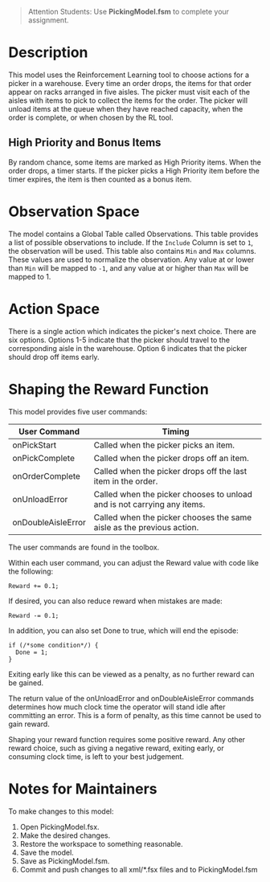 > Attention Students: Use **PickingModel.fsm** to complete your assignment.

# Description

This model uses the Reinforcement Learning tool to choose actions for a picker in a warehouse.
Every time an order drops, the items for that order appear on racks arranged in five aisles.
The picker must visit each of the aisles with items to pick to collect the items for the order.
The picker will unload items at the queue when they have reached capacity, when the order
is complete, or when chosen by the RL tool.

## High Priority and Bonus Items
By random chance, some items are marked as High Priority items. When the order drops, a timer
starts. If the picker picks a High Priority item before the timer expires, the item is then
counted as a bonus item.

# Observation Space
The model contains a Global Table called Observations. This table provides a list of possible
observations to include. If the `Include` Column is set to `1`, the observation will be used.
This table also contains `Min` and `Max` columns. These values are used to normalize the
observation. Any value at or lower than `Min` will be mapped to `-1`, and any value 
at or higher than `Max` will be mapped to 1.

# Action Space
There is a single action which indicates the picker's next choice. There are six options.
Options 1-5 indicate that the picker should travel to the corresponding aisle in the warehouse.
Option 6 indicates that the picker should drop off items early.

# Shaping the Reward Function

This model provides five user commands:

| User Command | Timing |
|---|---|
| onPickStart | Called when the picker picks an item. |
| onPickComplete | Called when the picker drops off an item. |
| onOrderComplete | Called when the picker drops off the last item in the order. |
| onUnloadError | Called when the picker chooses to unload and is not carrying any items. |
| onDoubleAisleError | Called when the picker chooses the same aisle as the previous action. |

The user commands are found in the toolbox.

Within each user command, you can adjust the Reward value with code like the following:

```
Reward += 0.1;
```

If desired, you can also reduce reward when mistakes are made:
```
Reward -= 0.1;
```

In addition, you can also set Done to true, which will end the episode:
```
if (/*some condition*/) {
  Done = 1;
}
```

Exiting early like this can be viewed as a penalty, as no further reward can be gained.

The return value of the onUnloadError and onDoubleAisleError commands determines
how much clock time the operator will stand idle after committing an error.
This is a form of penalty, as this time cannot be used to gain reward.

Shaping your reward function requires some positive reward. Any other reward choice,
such as giving a negative reward, exiting early, or consuming clock time, is left
to your best judgement.

# Notes for Maintainers

To make changes to this model:
1. Open PickingModel.fsx.
2. Make the desired changes.
3. Restore the workspace to something reasonable.
4. Save the model.
5. Save as PickingModel.fsm.
6. Commit and push changes to all xml/*.fsx files and to PickingModel.fsm
